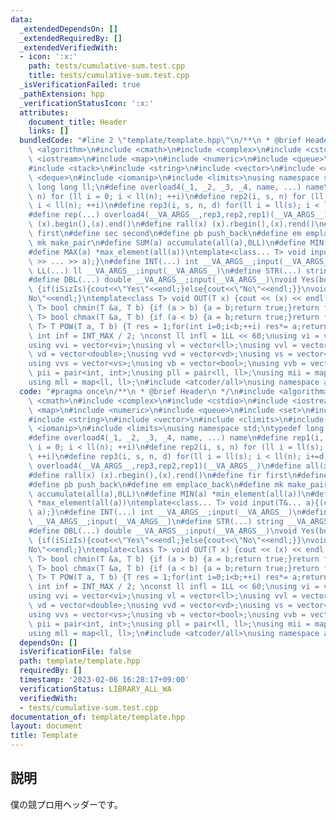 ```yaml
---
data:
  _extendedDependsOn: []
  _extendedRequiredBy: []
  _extendedVerifiedWith:
  - icon: ':x:'
    path: tests/cumulative-sum.test.cpp
    title: tests/cumulative-sum.test.cpp
  _isVerificationFailed: true
  _pathExtension: hpp
  _verificationStatusIcon: ':x:'
  attributes:
    document_title: Header
    links: []
  bundledCode: "#line 2 \"template/template.hpp\"\n/**\n * @brief Header\n */\n#include\
    \ <algorithm>\n#include <cmath>\n#include <complex>\n#include <cstdio>\n#include\
    \ <iostream>\n#include <map>\n#include <numeric>\n#include <queue>\n#include <set>\n\
    #include <stack>\n#include <string>\n#include <vector>\n#include <climits>\n#include\
    \ <deque>\n#include <iomanip>\n#include <limits>\nusing namespace std;\ntypedef\
    \ long long ll;\n#define overload4(_1, _2, _3, _4, name, ...) name\n#define rep1(i,\
    \ n) for (ll i = 0; i < ll(n); ++i)\n#define rep2(i, s, n) for (ll i = ll(s);\
    \ i < ll(n); ++i)\n#define rep3(i, s, n, d) for(ll i = ll(s); i < ll(n); i+=d)\n\
    #define rep(...) overload4(__VA_ARGS__,rep3,rep2,rep1)(__VA_ARGS__)\n#define all(x)\
    \ (x).begin(),(x).end()\n#define rall(x) (x).rbegin(),(x).rend()\n#define fir\
    \ first\n#define sec second\n#define pb push_back\n#define em emplace_back\n#define\
    \ mk make_pair\n#define SUM(a) accumulate(all(a),0LL)\n#define MIN(a) *min_element(all(a))\n\
    #define MAX(a) *max_element(all(a))\ntemplate<class... T> void input(T&... a){(cin\
    \ >> ... >> a);}\n#define INT(...) int __VA_ARGS__;input(__VA_ARGS__)\n#define\
    \ LL(...) ll __VA_ARGS__;input(__VA_ARGS__)\n#define STR(...) string __VA_ARGS__;input(__VA_ARGS__)\n\
    #define DBL(...) double __VA_ARGS__;input(__VA_ARGS__)\nvoid Yes(bool iSizIs=true)\
    \ {if(iSizIs){cout<<\"Yes\"<<endl;}else{cout<<\"No\"<<endl;}}\nvoid No() {cout<<\"\
    No\"<<endl;}\ntemplate<class T> void OUT(T x) {cout << (x) << endl;}\ntemplate<class\
    \ T> bool chmin(T &a, T b) {if (a > b) {a = b;return true;}return false;}\ntemplate<class\
    \ T> bool chmax(T &a, T b) {if (a < b) {a = b;return true;}return false;}\ntemplate<class\
    \ T> T POW(T a, T b) {T res = 1;for(int i=0;i<b;++i) res*= a;return res;}\nconst\
    \ int inf = INT_MAX / 2; \nconst ll infl = 1LL << 60;\nusing vi = vector<int>;\n\
    using vvi = vector<vi>;\nusing vl = vector<ll>;\nusing vvl = vector<vl>;\nusing\
    \ vd = vector<double>;\nusing vvd = vector<vd>;\nusing vs = vector<string>;\n\
    using vvs = vector<vs>;\nusing vb = vector<bool>;\nusing vvb = vector<vb>;\nusing\
    \ pii = pair<int, int>;\nusing pll = pair<ll, ll>;\nusing mii = map<int, int>;\n\
    using mll = map<ll, ll>;\n#include <atcoder/all>\nusing namespace atcoder;\n"
  code: "#pragma once\n/**\n * @brief Header\n */\n#include <algorithm>\n#include\
    \ <cmath>\n#include <complex>\n#include <cstdio>\n#include <iostream>\n#include\
    \ <map>\n#include <numeric>\n#include <queue>\n#include <set>\n#include <stack>\n\
    #include <string>\n#include <vector>\n#include <climits>\n#include <deque>\n#include\
    \ <iomanip>\n#include <limits>\nusing namespace std;\ntypedef long long ll;\n\
    #define overload4(_1, _2, _3, _4, name, ...) name\n#define rep1(i, n) for (ll\
    \ i = 0; i < ll(n); ++i)\n#define rep2(i, s, n) for (ll i = ll(s); i < ll(n);\
    \ ++i)\n#define rep3(i, s, n, d) for(ll i = ll(s); i < ll(n); i+=d)\n#define rep(...)\
    \ overload4(__VA_ARGS__,rep3,rep2,rep1)(__VA_ARGS__)\n#define all(x) (x).begin(),(x).end()\n\
    #define rall(x) (x).rbegin(),(x).rend()\n#define fir first\n#define sec second\n\
    #define pb push_back\n#define em emplace_back\n#define mk make_pair\n#define SUM(a)\
    \ accumulate(all(a),0LL)\n#define MIN(a) *min_element(all(a))\n#define MAX(a)\
    \ *max_element(all(a))\ntemplate<class... T> void input(T&... a){(cin >> ... >>\
    \ a);}\n#define INT(...) int __VA_ARGS__;input(__VA_ARGS__)\n#define LL(...) ll\
    \ __VA_ARGS__;input(__VA_ARGS__)\n#define STR(...) string __VA_ARGS__;input(__VA_ARGS__)\n\
    #define DBL(...) double __VA_ARGS__;input(__VA_ARGS__)\nvoid Yes(bool iSizIs=true)\
    \ {if(iSizIs){cout<<\"Yes\"<<endl;}else{cout<<\"No\"<<endl;}}\nvoid No() {cout<<\"\
    No\"<<endl;}\ntemplate<class T> void OUT(T x) {cout << (x) << endl;}\ntemplate<class\
    \ T> bool chmin(T &a, T b) {if (a > b) {a = b;return true;}return false;}\ntemplate<class\
    \ T> bool chmax(T &a, T b) {if (a < b) {a = b;return true;}return false;}\ntemplate<class\
    \ T> T POW(T a, T b) {T res = 1;for(int i=0;i<b;++i) res*= a;return res;}\nconst\
    \ int inf = INT_MAX / 2; \nconst ll infl = 1LL << 60;\nusing vi = vector<int>;\n\
    using vvi = vector<vi>;\nusing vl = vector<ll>;\nusing vvl = vector<vl>;\nusing\
    \ vd = vector<double>;\nusing vvd = vector<vd>;\nusing vs = vector<string>;\n\
    using vvs = vector<vs>;\nusing vb = vector<bool>;\nusing vvb = vector<vb>;\nusing\
    \ pii = pair<int, int>;\nusing pll = pair<ll, ll>;\nusing mii = map<int, int>;\n\
    using mll = map<ll, ll>;\n#include <atcoder/all>\nusing namespace atcoder;"
  dependsOn: []
  isVerificationFile: false
  path: template/template.hpp
  requiredBy: []
  timestamp: '2023-02-06 16:28:17+09:00'
  verificationStatus: LIBRARY_ALL_WA
  verifiedWith:
  - tests/cumulative-sum.test.cpp
documentation_of: template/template.hpp
layout: document
title: Template
---
```


## 説明

僕の競プロ用ヘッダーです。